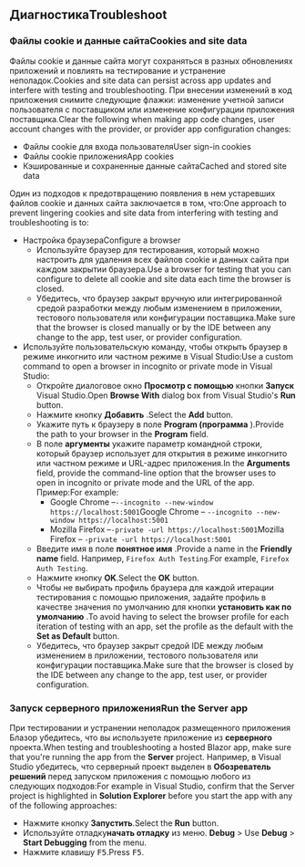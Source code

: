 ## <a name="troubleshoot"></a><span data-ttu-id="ec22e-101">Диагностика</span><span class="sxs-lookup"><span data-stu-id="ec22e-101">Troubleshoot</span></span>

### <a name="cookies-and-site-data"></a><span data-ttu-id="ec22e-102">Файлы cookie и данные сайта</span><span class="sxs-lookup"><span data-stu-id="ec22e-102">Cookies and site data</span></span>

<span data-ttu-id="ec22e-103">Файлы cookie и данные сайта могут сохраняться в разных обновлениях приложений и повлиять на тестирование и устранение неполадок.</span><span class="sxs-lookup"><span data-stu-id="ec22e-103">Cookies and site data can persist across app updates and interfere with testing and troubleshooting.</span></span> <span data-ttu-id="ec22e-104">При внесении изменений в код приложения снимите следующие флажки: изменение учетной записи пользователя с поставщиком или изменение конфигурации приложения поставщика.</span><span class="sxs-lookup"><span data-stu-id="ec22e-104">Clear the following when making app code changes, user account changes with the provider, or provider app configuration changes:</span></span>

* <span data-ttu-id="ec22e-105">Файлы cookie для входа пользователя</span><span class="sxs-lookup"><span data-stu-id="ec22e-105">User sign-in cookies</span></span>
* <span data-ttu-id="ec22e-106">Файлы cookie приложения</span><span class="sxs-lookup"><span data-stu-id="ec22e-106">App cookies</span></span>
* <span data-ttu-id="ec22e-107">Кэшированные и сохраненные данные сайта</span><span class="sxs-lookup"><span data-stu-id="ec22e-107">Cached and stored site data</span></span>

<span data-ttu-id="ec22e-108">Один из подходов к предотвращению появления в нем устаревших файлов cookie и данных сайта заключается в том, что:</span><span class="sxs-lookup"><span data-stu-id="ec22e-108">One approach to prevent lingering cookies and site data from interfering with testing and troubleshooting is to:</span></span>

* <span data-ttu-id="ec22e-109">Настройка браузера</span><span class="sxs-lookup"><span data-stu-id="ec22e-109">Configure a browser</span></span>
  * <span data-ttu-id="ec22e-110">Используйте браузер для тестирования, который можно настроить для удаления всех файлов cookie и данных сайта при каждом закрытии браузера.</span><span class="sxs-lookup"><span data-stu-id="ec22e-110">Use a browser for testing that you can configure to delete all cookie and site data each time the browser is closed.</span></span>
  * <span data-ttu-id="ec22e-111">Убедитесь, что браузер закрыт вручную или интегрированной средой разработки между любым изменением в приложении, тестового пользователя или конфигурации поставщика.</span><span class="sxs-lookup"><span data-stu-id="ec22e-111">Make sure that the browser is closed manually or by the IDE between any change to the app, test user, or provider configuration.</span></span>
* <span data-ttu-id="ec22e-112">Используйте пользовательскую команду, чтобы открыть браузер в режиме инкогнито или частном режиме в Visual Studio:</span><span class="sxs-lookup"><span data-stu-id="ec22e-112">Use a custom command to open a browser in incognito or private mode in Visual Studio:</span></span>
  * <span data-ttu-id="ec22e-113">Откройте диалоговое окно **Просмотр с помощью** кнопки **Запуск** Visual Studio.</span><span class="sxs-lookup"><span data-stu-id="ec22e-113">Open **Browse With** dialog box from Visual Studio's **Run** button.</span></span>
  * <span data-ttu-id="ec22e-114">Нажмите кнопку **Добавить** .</span><span class="sxs-lookup"><span data-stu-id="ec22e-114">Select the **Add** button.</span></span>
  * <span data-ttu-id="ec22e-115">Укажите путь к браузеру в поле **Program (программа** ).</span><span class="sxs-lookup"><span data-stu-id="ec22e-115">Provide the path to your browser in the **Program** field.</span></span>
  * <span data-ttu-id="ec22e-116">В поле **аргументы** укажите параметр командной строки, который браузер использует для открытия в режиме инкогнито или частном режиме и URL-адрес приложения.</span><span class="sxs-lookup"><span data-stu-id="ec22e-116">In the **Arguments** field, provide the command-line option that the browser uses to open in incognito or private mode and the URL of the app.</span></span> <span data-ttu-id="ec22e-117">Пример:</span><span class="sxs-lookup"><span data-stu-id="ec22e-117">For example:</span></span>
    * <span data-ttu-id="ec22e-118">Google Chrome &ndash;`--incognito --new-window https://localhost:5001`</span><span class="sxs-lookup"><span data-stu-id="ec22e-118">Google Chrome &ndash; `--incognito --new-window https://localhost:5001`</span></span>
    * <span data-ttu-id="ec22e-119">Mozilla Firefox &ndash;`-private -url https://localhost:5001`</span><span class="sxs-lookup"><span data-stu-id="ec22e-119">Mozilla Firefox &ndash; `-private -url https://localhost:5001`</span></span>
  * <span data-ttu-id="ec22e-120">Введите имя в поле **понятное имя** .</span><span class="sxs-lookup"><span data-stu-id="ec22e-120">Provide a name in the **Friendly name** field.</span></span> <span data-ttu-id="ec22e-121">Например, `Firefox Auth Testing`.</span><span class="sxs-lookup"><span data-stu-id="ec22e-121">For example, `Firefox Auth Testing`.</span></span>
  * <span data-ttu-id="ec22e-122">Нажмите кнопку **OK**.</span><span class="sxs-lookup"><span data-stu-id="ec22e-122">Select the **OK** button.</span></span>
  * <span data-ttu-id="ec22e-123">Чтобы не выбирать профиль браузера для каждой итерации тестирования с помощью приложения, задайте профиль в качестве значения по умолчанию для кнопки **установить как по умолчанию** .</span><span class="sxs-lookup"><span data-stu-id="ec22e-123">To avoid having to select the browser profile for each iteration of testing with an app, set the profile as the default with the **Set as Default** button.</span></span>
  * <span data-ttu-id="ec22e-124">Убедитесь, что браузер закрыт средой IDE между любым изменением в приложении, тестового пользователя или конфигурации поставщика.</span><span class="sxs-lookup"><span data-stu-id="ec22e-124">Make sure that the browser is closed by the IDE between any change to the app, test user, or provider configuration.</span></span>

### <a name="run-the-server-app"></a><span data-ttu-id="ec22e-125">Запуск серверного приложения</span><span class="sxs-lookup"><span data-stu-id="ec22e-125">Run the Server app</span></span>

<span data-ttu-id="ec22e-126">При тестировании и устранении неполадок размещенного приложения Блазор убедитесь, что вы используете приложение из **серверного** проекта.</span><span class="sxs-lookup"><span data-stu-id="ec22e-126">When testing and troubleshooting a hosted Blazor app, make sure that you're running the app from the **Server** project.</span></span> <span data-ttu-id="ec22e-127">Например, в Visual Studio убедитесь, что серверный проект выделен в **Обозреватель решений** перед запуском приложения с помощью любого из следующих подходов:</span><span class="sxs-lookup"><span data-stu-id="ec22e-127">For example in Visual Studio, confirm that the Server project is highlighted in **Solution Explorer** before you start the app with any of the following approaches:</span></span>

* <span data-ttu-id="ec22e-128">Нажмите кнопку **Запустить**.</span><span class="sxs-lookup"><span data-stu-id="ec22e-128">Select the **Run** button.</span></span>
* <span data-ttu-id="ec22e-129">Используйте отладку**начать отладку** из меню. **Debug** > </span><span class="sxs-lookup"><span data-stu-id="ec22e-129">Use **Debug** > **Start Debugging** from the menu.</span></span>
* <span data-ttu-id="ec22e-130">Нажмите клавишу <kbd>F5</kbd>.</span><span class="sxs-lookup"><span data-stu-id="ec22e-130">Press <kbd>F5</kbd>.</span></span>
